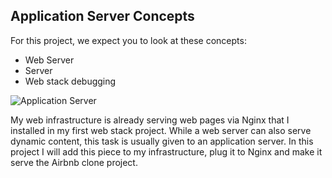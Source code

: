 ## Application Server Concepts

For this project, we expect you to look at these concepts:

- Web Server
- Server
- Web stack debugging

![Application Server](https://s3.amazonaws.com/alx-intranet.hbtn.io/uploads/medias/2018/9/c7d1ed0a2e10d1b4e9b3.jpg?X-Amz-Algorithm=AWS4-HMAC-SHA256&X-Amz-Credential=AKIARDDGGGOUSBVO6H7D%2F20230518%2Fus-east-1%2Fs3%2Faws4_request&X-Amz-Date=20230518T212823Z&X-Amz-Expires=86400&X-Amz-SignedHeaders=host&X-Amz-Signature=a9988f52d742a4bcc90767595b825a7d894e398ded2b83e710251c6a3a4ed16f)

My web infrastructure is already serving web pages via Nginx that I installed in my first web stack project. While a web server can also serve dynamic content, this task is usually given to an application server. In this project I will add this piece to my infrastructure, plug it to Nginx and make it serve the Airbnb clone project.
